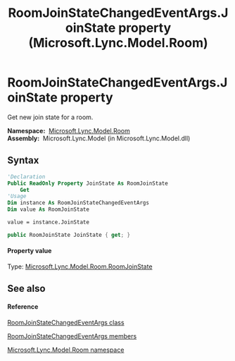 ﻿---
title: RoomJoinStateChangedEventArgs.JoinState property  (Microsoft.Lync.Model.Room)
TOCTitle: 'JoinState property '
ms:assetid: P:Microsoft.Lync.Model.Room.RoomJoinStateChangedEventArgs.JoinState_DI_3_UC_OCS14MrefLyncWPF
ms:mtpsurl: https://msdn.microsoft.com/en-us/library/microsoft.lync.model.room.roomjoinstatechangedeventargs.joinstate_di_3_uc_ocs14mreflyncwpf(v=office.15)
ms:contentKeyID: 48599989
ms.date: 07/28/2014
mtps_version: v=office.15
f1_keywords:
- Microsoft.Lync.Model.Room.RoomJoinStateChangedEventArgs.JoinState
dev_langs:
- CSharp
- JScript
- VB
- other
---

# RoomJoinStateChangedEventArgs.JoinState property

Get new join state for a room.

**Namespace:**  [Microsoft.Lync.Model.Room](microsoft-lync-model-room-namespace_2.md)  
**Assembly:**  Microsoft.Lync.Model (in Microsoft.Lync.Model.dll)

## Syntax

``` vb
'Declaration
Public ReadOnly Property JoinState As RoomJoinState
    Get
'Usage
Dim instance As RoomJoinStateChangedEventArgs
Dim value As RoomJoinState

value = instance.JoinState
```

``` csharp
public RoomJoinState JoinState { get; }
```

#### Property value

Type: [Microsoft.Lync.Model.Room.RoomJoinState](roomjoinstate-enumeration-microsoft-lync-model-room_2.md)  

## See also

#### Reference

[RoomJoinStateChangedEventArgs class](roomjoinstatechangedeventargs-class-microsoft-lync-model-room_2.md)

[RoomJoinStateChangedEventArgs members](roomjoinstatechangedeventargs-members-microsoft-lync-model-room_2.md)

[Microsoft.Lync.Model.Room namespace](microsoft-lync-model-room-namespace_2.md)

